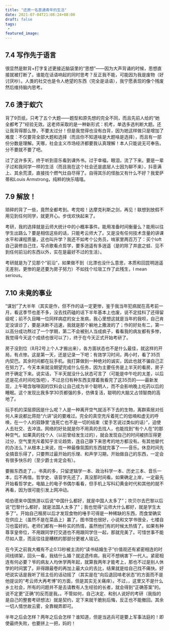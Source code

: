 ```yaml
---
title: "还原一名普通青年的生活"
date: 2021-07-04T21:08:24+08:00
draft: false
tags:
 - 
featured_image:
---
```

## 7.4 写作先于语言
很显然是默背+打字复述更接近脑袋里的“思想”——因为大声背诵的时候，思想直接就被打断了。谁能在话语响起的同时思考？反正我不能，可能因为我是废物（好讨厌吵）。人类的社交也是令人绝望的东西（完全是话语），我宁愿表现的像个残废然后维持脑内思考。
## 7.6 溃于蚁穴
背了9页纸，只考了五个大题——题型和原先想的完全不同，而且先前人给的“她全都考了”经验无效。这老师采取的是一种新形式：机考，单选多选判断大题。还让我背得那么惨，不要太过分！但是我觉得也没有白背，因为她这样做只是增加了难度：不仅要背全部大题和选择（而且你不知道啥是大题啥是选择），而且有一部份分数是理解。天哪，社会主义市场经济都要我认真理解！本人只能说无可奉告。分不要就不要了吧。


过了这许多天，终于听到音乐看到课外书。过于幸福，眼泪，流了下来。要是一辈子过和我同学一样的生活（而且我在这个社会还是底层人士因为聊不来），抖音满上、其余荒漠，直接找个燃气灶自尽得了。自得其乐的怪胎又有什么不好？我爱萨蒂和Louis Armstrong，纯粹的快乐嘻嘻。
## 7.9 解放！
琐碎的背了一些，竟然全都考到。考完啦！达摩克利斯之剑，再见！联想到放假不用见到任何同学，就更开心。步伐欢快起来了。


考研，我的选择就是云师大统计中的小概率事件。能用准备时间衡量么？能用以往学生出路么？要是相信这些的话，只能考云师大了。又是没有任何技术含量的讲课水平和课程质量，这也叫升学？我还不如考个公务员，啃家里两百万了：买个loft自己装修自己住，写点歌看点哲学，要多逍遥有多逍遥（是的除了井底之蛙、见不到任何前沿的东西以外，实在是最好不过的生活）。


考研就是为了见那个“前沿”，如果做不到（北漂也没什么意思，本质和回昆明逍遥无差别，更惨的是还要为房子努力）不如找个垃圾工作了此残生，I mean serious。
## 7.10 未竟的事业
“谋划”了大半年（其实是作，但不作的话一定更惨，鉴于我当年犯病就在高考前一月，看这季节也差不多，没去找药磕的话下半年基本上也废，说不定挂科了还得留级呢；前不久目睹一位同样病症的女士发病，我心里想这就是当年的我呗，自己肯定没误诊了，要是决断不迅速，我就是那个躺地上撒泼的了；作的好处有二，第一以高分成功熬过了一个学期，第二不会被别人当成疯子，看看我的病友都有多惨，我觉得今天这个成绩也很可以了），终于在今天正式开始考研了。


房子没到位（8月2号上个人才搬出来），各方面状态也不是什么最佳，就这样的开局，有点惨。这是第一天，还是记录一下吧：有效学习时间，两小时，看了35页内契巴。其余时间都在玩手机。我打算做到一种绝对的诚实，因此也就不骗自己正在努力了。今天本来就没期望完成什么任务，因为主要任务是上半天的看房，房子终于确定下来。说实话，下半天就没什么状态可言了（可能是中午吃的太差，以后还是花点时间吃饭吧），不过总归有种东西支撑着我看完了这35页的——最新发现，上午喝含咖啡因的饮料会让自己成为半个聪明人，而不会影响晚上吃药以后的睡眠。这个发现比我多学30页都强的多，仿佛复活，聪明的大脑又占领智商的高地了。


玩手机的深层原因是什么呢？人是一种离开空气就活不下去的生物，离群索居对任何人来说都比蒋勋“六讲”说的要难过。完全的真空充斥着死亡的低喃和虚无的呼唤，在一个人的寂静里“连死亡也不是一切的结束（爱手艺说过类似的话）”，迫使人去社交、去冲浪。网络的好处就是你不用真的去找人，也能找到“有个人在”的那种空气。如果真的找个人（以前曾经发生过的），就会发现自己的时间被挤压得更过分，空气里充斥着知乎言论趋势，连自己静下来思考的地方都没有。有其他替代的办法么？从根本上来说，找一种最像氛围的东西就完事了——音乐。休息时间先全搞音乐得了，只要熬过最开始的乐理、和声学习期，开始做自己的东西，一定会有很多快乐的（至少爵士肯定会有）。


要搬东西走了，，书真的多，只留逻辑学一本、政治科学一本、历史三本、音乐一本，后不再借。哲学史、语音学先还了，真没那时间看。如果确定上岸，一定最先开始看哲学史。电脑上的电子书偶尔看看，但手机上写科幻黄金时代和其他的就不再看，因为很可能引发上网冲动。


哈伯德来中国旅游以后说“中国什么都好，就是中国人太多了”；坎贝尔去巴黎以后说“巴黎什么都好，就是法国人太多了”；我也觉得“云师大什么都好，就是学生太多了”。开始自己租房以后才发现食物的唾手可得是一种稀缺的东西，而食堂确实在供应上（虽然不是在菜品上）赢了。图书馆也很好，小说和文学书很全，七楼自习也蛮好的。老师们都有一种朴实的热情，虽然他们有的时候太热情了。如果有种尊享皇帝位，不用跟同学打交道也不用跟同学住一起，那就完美了。可惜世事不能尽如人意，而且往往是糟糕的那部分更被人铭记。


在今天之前我大概有不止0.13秒被主流的“读书结婚生子”价值观还有紧密相连的时间线绑架，回头一看，我结什么婚？就这遗传病，我可不想祸害下一代人。紧密相连有何必要？爷的病友人均休学两年起，就算我两年才能考上，那也不过是别人休学的时间罢了。非得跟最卷的再加上最大众的去比，结果就是给自己找不痛快。好吧说实话是我听了班主任的话动摇了（其实是在“向后退回啃老状态”的方面而不是他提议的“考云师大再考博”的方面，但是其实无关痛痒）。不过，，这里又不是什么乡土社会，所有的问题并不是去请教有人生经验的长者，就会得到“正确答案”的。说不定更“正确”的反而是我。。不管如何，自己决定、和别人说好的考研（我指的是自己的整套考研想法）就是契约，定下来就干脆别后悔，反正也不能撤回。其余一切人情世故云雾，全靠糊弄即可。


半年之后会怎样？两年之后会怎样？谁知道，但是当逃兵可是要上军事法庭的！即使最终失败，也要拼上一把，妈的！
